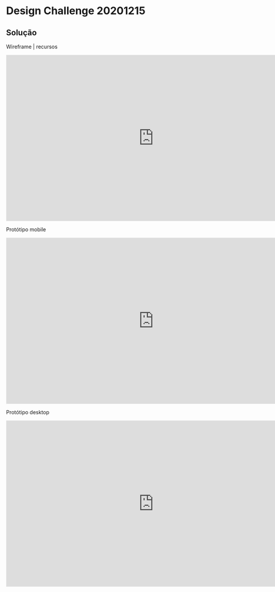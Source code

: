 # Design Challenge 20201215

## Solução

Wireframe | recursos
<iframe style="border: 1px solid rgba(0, 0, 0, 0.1);" width="800" height="450" src="https://embed.figma.com/design/zM2MwvOCeNp2aIZ8rndwzd/Desafio-t%C3%A9cnico-%7C-Trevo-Digital?node-id=0-1&embed-host=share" allowfullscreen></iframe>

Protótipo mobile

<iframe style="border: 1px solid rgba(0, 0, 0, 0.1);" width="800" height="450" src="https://embed.figma.com/proto/zM2MwvOCeNp2aIZ8rndwzd/Desafio-t%C3%A9cnico-%7C-Trevo-Digital?node-id=26-219&scaling=min-zoom&content-scaling=fixed&page-id=26%3A207&starting-point-node-id=26%3A422&embed-host=share" allowfullscreen></iframe>

Protótipo desktop

<iframe style="border: 1px solid rgba(0, 0, 0, 0.1);" width="800" height="450" src="https://embed.figma.com/proto/zM2MwvOCeNp2aIZ8rndwzd/Desafio-t%C3%A9cnico-%7C-Trevo-Digital?node-id=26-422&scaling=min-zoom&content-scaling=fixed&page-id=26%3A207&starting-point-node-id=26%3A422&embed-host=share" allowfullscreen></iframe>
